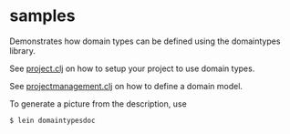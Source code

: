 samples
=======

Demonstrates how domain types can be defined using the domaintypes library.

See [project.clj](project.clj) on how to setup your project to use domain types.

See [projectmanagement.clj](src/samples/projectmanagement.clj) on how to define a domain model.

To generate a picture from the description, use

    $ lein domaintypesdoc
